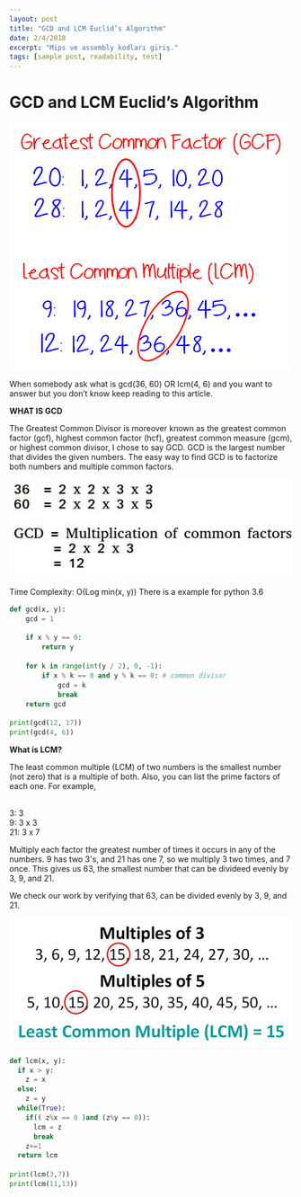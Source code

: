 ```yaml
---
layout: post
title: "GCD and LCM Euclid’s Algorithm"
date: 2/4/2018
excerpt: "Mips ve assembly kodları giriş."
tags: [sample post, readability, test]
---
```

**GCD and LCM Euclid’s Algorithm**
===
![GCF-LCM-list-method](/assets/img/GCF-LCM-list-method.png)

When somebody ask what is gcd(36, 60) OR lcm(4, 6)  and you want to answer but you don’t know keep reading to this article.

**WHAT IS GCD** 

The Greatest Common Divisor is moreover known as the greatest common factor (gcf), highest common factor (hcf), greatest common measure (gcm), or highest common divisor, I chose to say GCD.  GCD is the largest number that divides the given numbers. The easy way to find GCD is to factorize both numbers and multiple common factors.


![GCD](/assets/img/GCD.jpg)

Time Complexity: O(Log min(x, y)) There is a example for python 3.6 

```python
def gcd(x, y):
    gcd = 1
    
    if x % y == 0:
        return y
    
    for k in range(int(y / 2), 0, -1): 
        if x % k == 0 and y % k == 0: # common divisor
            gcd = k
            break  
    return gcd

print(gcd(12, 17))
print(gcd(4, 6))
```

**What is LCM?**

The least common multiple (LCM) of two numbers is the smallest number (not zero) that is a multiple of both.
Also, you can list the prime factors of each one. For example,

<br /> 3: 3
<br /> 9: 3 x 3
<br /> 21: 3 x 7

Multiply each factor the greatest number of times it occurs in any of the numbers. 9 has two 3's, and 21 has one 7, so we multiply 3 two times, and 7 once. This gives us 63, the smallest number that can be divideed evenly by 3, 9, and 21.

We check our work by verifying that 63, can be divided evenly by 3, 9, and 21.



![LCM](/assets/img/LCM.jpg)

```python
def lcm(x, y):  
  if x > y:
    z = x
  else:
    z = y
  while(True):  
    if(( z%x == 0 )and (z%y == 0)):
      lcm = z
      break
    z+=1  
  return lcm
  
print(lcm(3,7))
print(lcm(11,13))
```
